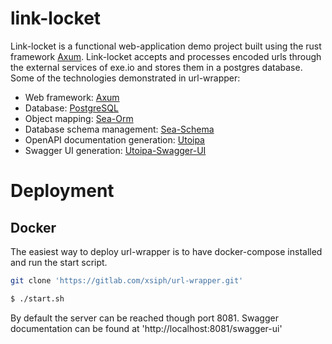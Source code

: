 # link-locket
Link-locket is a functional web-application demo project built using the rust framework [Axum](https://github.com/tokio-rs/axum/).
Link-locket accepts and processes encoded urls through the external services of exe.io and stores them in a postgres database.   
Some of the technologies demonstrated in url-wrapper:
- Web framework:                    [Axum](https://github.com/tokio-rs/axum/)
- Database:                         [PostgreSQL](https://www.postgresql.org/)
- Object mapping:                   [Sea-Orm](https://github.com/SeaQL/sea-orm)
- Database schema management:       [Sea-Schema](https://github.com/SeaQL/sea-schema)
- OpenAPI documentation generation: [Utoipa](https://github.com/juhaku/utoipa)
- Swagger UI generation:            [Utoipa-Swagger-UI](https://docs.rs/utoipa-swagger-ui/latest/utoipa_swagger_ui/)


# Deployment
## Docker
The easiest way to deploy url-wrapper is to have docker-compose installed and run the start script.
```bash
git clone 'https://gitlab.com/xsiph/url-wrapper.git'
```
```bash
$ ./start.sh
```
By default the server can be reached though port 8081.
Swagger documentation can be found at 'http://localhost:8081/swagger-ui'

